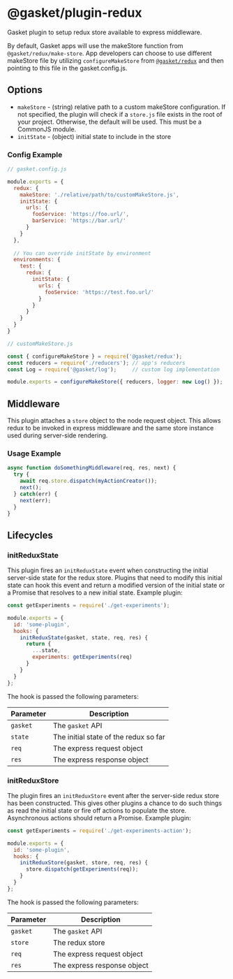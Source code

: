 # @gasket/plugin-redux

Gasket plugin to setup redux store available to express middleware.

By default, Gasket apps will use the makeStore function from
`@gasket/redux/make-store`. App developers can choose to use different makeStore
file by utilizing `configureMakeStore` from
[`@gasket/redux`](https://github.com/godaddy/gasket/tree/master/packages/gasket-redux#gasketredux)
and then pointing to this file in the gasket.config.js.

## Options

- `makeStore` - (string) relative path to a custom makeStore configuration. If
  not specified, the plugin will check if a `store.js` file exists in the root
  of your project. Otherwise, the default will be used. This must be a CommonJS
  module.
- `initState` - (object) initial state to include in the store

### Config Example

```js
// gasket.config.js

module.exports = {
  redux: {
    makeStore: './relative/path/to/customMakeStore.js',
    initState: {
      urls: {
        fooService: 'https://foo.url/',
        barService: 'https://bar.url/'
      }
    }
  },
  
  // You can override initState by environment
  environments: {
    test: {
      redux: {
        initState: {
          urls: {
            fooService: 'https://test.foo.url/'
          }
        }
      }
    }
  }
}
```

```js
// customMakeStore.js

const { configureMakeStore } = require('@gasket/redux');
const reducers = require('./reducers'); // app's reducers
const Log = require('@gasket/log');     // custom log implementation

module.exports = configureMakeStore({ reducers, logger: new Log() });
```

## Middleware

This plugin attaches a `store` object to the node request object.
This allows redux to be invoked in express middleware and the same store
instance used during server-side rendering.

### Usage Example

```js
async function doSomethingMiddleware(req, res, next) {
  try {
    await req.store.dispatch(myActionCreator());
    next();
  } catch(err) {
    next(err); 
  }
}
```

## Lifecycles

### initReduxState

This plugin fires an `initReduxState` event when constructing the initial
server-side state for the redux store. Plugins that need to modify this initial
state can hook this event and return a modified version of the initial state or
a Promise that resolves to a new initial state. Example plugin:

```js
const getExperiments = require('./get-experiments');

module.exports = {
  id: 'some-plugin',
  hooks: {
    initReduxState(gasket, state, req, res) {
      return {
        ...state,
        experiments: getExperiments(req)
      }
    }
  }
};
```

The hook is passed the following parameters:

| Parameter   | Description |
|-------------|-------------|
| `gasket`    | The `gasket` API |
| `state`     | The initial state of the redux so far |
| `req`       | The express request object |
| `res`       | The express response object |

### initReduxStore

The plugin fires an `initReduxStore` event after the server-side redux store
has been constructed. This gives other plugins a chance to do such things as
read the initial state or fire off actions to populate the store. Asynchronous
actions should return a Promise. Example plugin:

```js
const getExperiments = require('./get-experiments-action');

module.exports = {
  id: 'some-plugin',
  hooks: {
    initReduxStore(gasket, store, req, res) {
      store.dispatch(getExperiments(req));
    }
  }
};
```

The hook is passed the following parameters:

| Parameter   | Description |
|-------------|-------------|
| `gasket`    | The `gasket` API |
| `store`     | The redux store |
| `req`       | The express request object |
| `res`       | The express response object |
